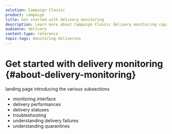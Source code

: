 ```yaml
---
solution: Campaign Classic
product: campaign
title: Get started with delivery monitoring
description: Learn more about Campaign Classic delivery monitoring capabilities.
audience: delivery
content-type: reference
topic-tags: monitoring-deliveries
---
```


# Get started with delivery monitoring {#about-delivery-monitoring}

landing page introducing the various subsections

- monitoring interface
- delivery performances
- delivery statuses
- troubleshooting
- understanding delivery failures
- understanding quarantines
